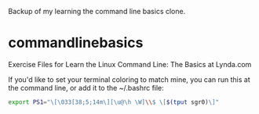 Backup of my learning the command line basics clone.

# commandlinebasics
Exercise Files for Learn the Linux Command Line: The Basics at Lynda.com

If you'd like to set your terminal coloring to match mine, you can run this at the command line, or add it to the ~/.bashrc file:
```bash
export PS1="\[\033[38;5;14m\][\u@\h \W]\\$ \[$(tput sgr0)\]"
```
